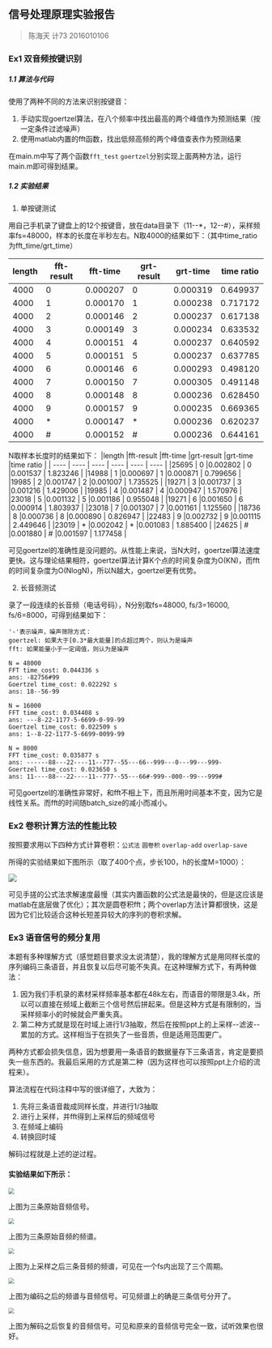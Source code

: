 ## 信号处理原理实验报告

> 陈海天 计73 2016010106

### Ex1 双音频按键识别

##### 1.1 算法与代码

使用了两种不同的方法来识别按键音：

1. 手动实现goertzel算法，在八个频率中找出最高的两个峰值作为预测结果（按一定条件过滤噪声）
2. 使用matlab内置的fft函数，找出低频高频的两个峰值查表作为预测结果

在main.m中写了两个函数`fft_test` `goertzel`分别实现上面两种方法，运行main.m即可得到结果。

##### 1.2 实验结果

1. 单按键测试

用自己手机录了键盘上的12个按键音，放在data目录下（11--*，12--#），采样频率fs=48000，样本的长度在半秒左右。N取4000的结果如下：（其中time_ratio为fft_time/grt_time）

|length |fft-result |fft-time |grt-result |grt-time |time ratio |
| ----  |   ----    |   ----  |   ----    |   ----  |    ----   |
| 4000  |     0     |0.000207 |     0     |0.000319 | 0.649937  |
| 4000  |     1     |0.000170 |     1     |0.000238 | 0.717172  |
| 4000  |     2     |0.000146 |     2     |0.000237 | 0.617138  |
| 4000  |     3     |0.000149 |     3     |0.000234 | 0.633532  |
| 4000  |     4     |0.000151 |     4     |0.000237 | 0.640592  |
| 4000  |     5     |0.000151 |     5     |0.000237 | 0.637785  |
| 4000  |     6     |0.000146 |     6     |0.000293 | 0.498120  |
| 4000  |     7     |0.000150 |     7     |0.000305 | 0.491148  |
| 4000  |     8     |0.000148 |     8     |0.000236 | 0.628450  |
| 4000  |     9     |0.000157 |     9     |0.000235 | 0.669365  |
| 4000  |     *     |0.000147 |     *     |0.000236 | 0.620237  |
| 4000  |     #     |0.000152 |     #     |0.000236 | 0.644161  |

N取样本长度时的结果如下：
|length |fft-result |fft-time |grt-result |grt-time |time ratio |
| ----  |   ----    |   ----  |   ----    |   ----  |    ----   |
|25695  |     0     |0.002802 |     0     |0.001537 | 1.823246  |
|14988  |     1     |0.000697 |     1     |0.000871 | 0.799656  |
|19985  |     2     |0.001747 |     2     |0.001007 | 1.735525  |
|19271  |     3     |0.001737 |     3     |0.001216 | 1.429006  |
|19985  |     4     |0.001487 |     4     |0.000947 | 1.570976  |
|23018  |     5     |0.001132 |     5     |0.001186 | 0.955048  |
|19271  |     6     |0.001650 |     6     |0.000914 | 1.803937  |
|23018  |     7     |0.001307 |     7     |0.001161 | 1.125560  |
|18736  |     8     |0.000736 |     8     |0.000890 | 0.826947  |
|22483  |     9     |0.002732 |     9     |0.001115 | 2.449646  |
|23019  |     *     |0.002042 |     *     |0.001083 | 1.885400  |
|24625  |     #     |0.001880 |     #     |0.001597 | 1.177458  |

可见goertzel的准确性是没问题的。从性能上来说，当N大时，goertzel算法速度更快。这与理论结果相符，goertzel算法计算K个点的时间复杂度为O(KN)，而fft的时间复杂度为O(NlogN)，所以N越大，goertzel更有优势。

2. 长音频测试

录了一段连续的长音频（电话号码），N分别取fs=48000, fs/3=16000, fs/6=8000，可得到结果如下：

```
'-'表示噪声，噪声筛除方式：
goertzel: 如果大于[0.3*最大能量]的点超过两个，则认为是噪声
fft: 如果能量小于一定阈值，则认为是噪声

N = 48000
FFT time_cost: 0.044336 s
ans: -82756#99
Goertzel time_cost: 0.022292 s
ans: 18--56-99

N = 16000
FFT time_cost: 0.034408 s
ans: ---8-22-1177-5-6699-0-99-99
Goertzel time_cost: 0.022509 s
ans: 1--8-22-1177-5-6699-0099-99

N = 8000
FFT time_cost: 0.035877 s
ans: ------88---22----11--777--55---66--999---0---99---999-
Goertzel time_cost: 0.023650 s
ans: 11----88---22----11--777--55---66#-999--000--99---999#
```

可见goertzel的准确性非常好，和fft不相上下，而且所用时间基本不变，因为它是线性关系。而fft的时间随batch_size的减小而减小。



### Ex2 卷积计算方法的性能比较

按照要求用以下四种方式计算卷积：`公式法` `圆卷积` `overlap-add` `overlap-save` 

所得的实验结果如下图所示（取了400个点，步长100，h的长度M=1000）：

![](ex2.jpg)

可见手搓的公式法求解速度最慢（其实内置函数的公式法是最快的，但是这应该是matlab在底层做了优化）；其次是圆卷积fft；两个overlap方法计算都很快，这是因为它们比较适合这种长短差异较大的序列的卷积求解。

### Ex3 语音信号的频分复用

本题有多种理解方式（感觉题目要求没太说清楚），我的理解方式是用同样长度的序列编码三条语音，并且恢复以后尽可能不失真。在这种理解方式下，有两种做法：

1. 因为我们手机录的素材采样频率基本都在48k左右，而语音的带限是3.4k，所以可以直接在频域上截断三个信号然后拼起来。但是这种方式是有限制的，当采样频率小的时候就会严重失真。
2. 第二种方式就是现在时域上进行1/3抽取，然后在按照ppt上的上采样--滤波--累加的方式。这样相当于在损失了一些音质，但是适用范围更广。

两种方式都会损失信息，因为想要用一条语音的数据量存下三条语言，肯定是要损失一些东西的。我最后采用的方式是第二种（因为这样也可以按照ppt上介绍的流程来）。

算法流程在代码注释中写的很详细了，大致为：

1. 先将三条语音裁成同样长度，并进行1/3抽取
2. 进行上采样，并fft得到上采样后的频域信号
3. 在频域上编码
4. 转换回时域

解码过程就是上述的逆过程。

#### 实验结果如下所示：

<img src="ex3-1.jpg" style="zoom:70%;" />

上图为三条原始音频信号。

<img src="ex3-2.jpg" style="zoom:70%;" />

上图为三条原始音频的频谱。

<img src="ex3-4.jpg" style="zoom:70%;" />

上图为上采样之后三条音频的频谱，可见在一个fs内出现了三个周期。

<img src="ex3-3.jpg" style="zoom:70%;" />

上图为编码之后的频谱与音频信号。可见频谱上的确是三条信号分开了。

<img src="ex3-5.jpg" style="zoom:70%;" />

上图为解码之后恢复的音频信号。可见和原来的音频信号完全一致，试听效果也很好。
